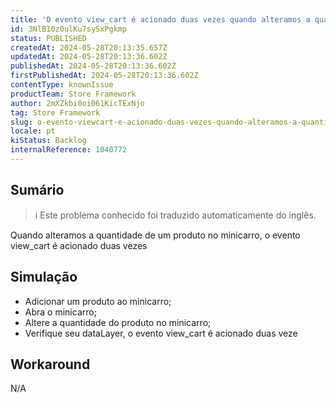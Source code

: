 ```yaml
---
title: 'O evento view_cart é acionado duas vezes quando alteramos a quantidade do produto no minicarro'
id: 3NlB10z0ulKu7sySxPgkmp
status: PUBLISHED
createdAt: 2024-05-28T20:13:35.657Z
updatedAt: 2024-05-28T20:13:36.602Z
publishedAt: 2024-05-28T20:13:36.602Z
firstPublishedAt: 2024-05-28T20:13:36.602Z
contentType: knownIssue
productTeam: Store Framework
author: 2mXZkbi0oi061KicTExNjo
tag: Store Framework
slug: o-evento-viewcart-e-acionado-duas-vezes-quando-alteramos-a-quantidade-do-produto-no-minicarro
locale: pt
kiStatus: Backlog
internalReference: 1040772
---
```


## Sumário

>ℹ️ Este problema conhecido foi traduzido automaticamente do inglês.


Quando alteramos a quantidade de um produto no minicarro, o evento view_cart é acionado duas vezes

## Simulação



- Adicionar um produto ao minicarro;
- Abra o minicarro;
- Altere a quantidade do produto no minicarro;
- Verifique seu dataLayer, o evento view_cart é acionado duas veze

## Workaround


N/A




